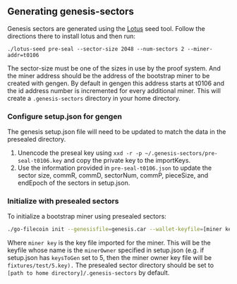 ## Generating genesis-sectors

Genesis sectors are generated using the [Lotus](https://docs.lotu.sh/en+setup-local-dev-net) seed tool.
Follow the directions there to install lotus and then run:
```
./lotus-seed pre-seal --sector-size 2048 --num-sectors 2 --miner-addr=t0106
```
The sector-size must be one of the sizes in use by the proof system. And the miner address should be the address
of the bootstrap miner to be created with gengen. By default in gengen this address starts at t0106 and the id address number is incremented for every additional miner.
This will create a `.genesis-sectors` directory in your home directory.

### Configure setup.json for gengen

The genesis setup.json file will need to be updated to match the data in the presealed directory.

1. Unencode the preseal key using `xxd -r -p ~/.genesis-sectors/pre-seal-t0106.key` and copy the private key to the importKeys.
2. Use the information provided in `pre-seal-t0106.json` to update the sector size, commR, commD, sectorNum, commP, pieceSize, and endEpoch of the sectors in setup.json.

### Initialize with presealed sectors

To initialize a bootstrap miner using presealed sectors:
```bash
./go-filecoin init --genesisfile=genesis.car --wallet-keyfile=[miner key]--miner-actor-address=t0106 --presealed-sectordir=[preseal directory]
```
Where `miner key` is the key file imported for the miner. This will be the keyfile whose name is the `minerOwner` specified in setup.json 
(e.g. if setup.json has `keysToGen` set to 5, then the miner owner key file will be `fixtures/test/5.key).`
The presealed sector directory should be set to `[path to home directory]/.genesis-sectors` by default. 